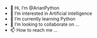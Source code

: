 - 👋 Hi, I’m @ArianPython
- 👀 I’m interested in Artificial intelligence
- 🌱 I’m currently learning Python
- 💞️ I’m looking to collaborate on ...
- 📫 How to reach me ...

<!---
ArianPython/ArianPython is a ✨ special ✨ repository because its `README.md` (this file) appears on your GitHub profile.
You can click the Preview link to take a look at your changes.
--->

